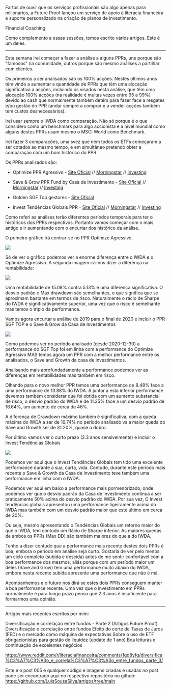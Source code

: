 Fartos de ouvir que os serviços profissionais são algo apenas para milionários, a Future Proof lançou um serviço de apoio à literacia financeira e suporte personalizado na criação de planos de investimento.

Financial Coaching

Como complemento a essas sessões, temos escrito vários artigos. Este é um deles.

------------------------------------------------------------------------------------------------------

Esta semana irei começar a fazer a análise a alguns PPRs, uns porque são "famosos" na comunidade, outros porque são mesmo análises a partilhar com clientes.

Os primeiros a ser analisados são os 100% acções. Nestes últimos anos têm vindo a aumentar a quantidade de PPRs que têm uma alocação significativa a acções, incluindo os visados nesta análise, que têm uma alocação 100% acções (na realidade é muitas vezes entre 95 a 99%) devido ao cash que normalmente também detêm para fazer face a resgates e/ou gestão do PPR (andar sempre a comprar e a vender acções também tem custos desnecessários).

Irei usar sempre o IWDA como comparação. Não só porque é o que considero como um benchmark para algo accionista e a nível mundial como alguns destes PPRs usam mesmo o MSCI World como Benchmark.

Irei fazer 3 comparações, uma svez que nem todos os ETFs começaram a ser cotados ao mesmo tempo, e em simultâneo pretendo obter a comparação com um bom histórico do PPR.

Os PPRs analisados são:

- Optimize PPR Agressivo - [Site Oficial](https://optimize.pt/ppr/agressivo/) // [Morningstar](https://www.morningstar.pt/pt/funds/snapshot/snapshot.aspx?id=F000011SD8) // [Investing](https://www.investing.com/funds/ptopzehm0017)

- Save & Grow PPR Fund by Casa de Investimento - [Site Oficial](https://www.casadeinvestimentos.pt/save-and-grow) // [Morningstar](https://www.morningstar.pt/pt/funds/snapshot/snapshot.aspx?id=F00001666G) // [Investing](https://www.investing.com/funds/ptcuubhm0004)

- Golden SGF Top gestores - [Site Oficial](https://goldensgf.pt/ppr/golden-sgf-top-gestores/)

- Invest Tendências Globais PPR - [Site Oficial](https://www.bancoinvest.pt/poupanca-e-investimento/investimento/invest-tendencias-globais) // [Morningstar](https://www.morningstar.pt/pt/funds/snapshot/snapshot.aspx?id=F00001E3BY) // [Investing](https://www.investing.com/funds/ptarmjhm0003)

Como referi as análises terão diferentes períodos temporais para ter o históricos dos PPRs respectivos. Portanto vamos começar com o mais antigo e ir aumentando com o encurtar dos histórico da análise.

O primeiro gráfico irá centrar-se no PPR Optimize Agressivo.

![](https://repository-all-things.s3.us-east-2.amazonaws.com/Artigos/005/IWDA_vs_PPR_1.png)

Só de ver o gráfico podemos ver a enorme diferença entre o IWDA e o Optimize Agressivo. A segunda imagem irá-nos dizer a diferença na rentabilidade:

![](https://repository-all-things.s3.us-east-2.amazonaws.com/Artigos/005/IWDA_vs_PPR_2.png)

Uma rentabilidade de 15.08% contra 5.13% é uma diferença significativa. O desvio padrão e Max drawdown são semelhantes, o que significa que se aproximam bastante em termos de risco. Naturalmente o rácio de Sharpe do IWDA é significativamente superior, uma vez que o risco é semelhante mas temos o triplo da performance.

Vamos agora encurtar a análise de 2019 para o final de 2020 e incluir o PPR SGF TOP e o Save & Grow da Casa de Investimentos

![](https://repository-all-things.s3.us-east-2.amazonaws.com/Artigos/005/IWDA_vs_PPR_3.png)

Como podemos ver no período analisado (desde 2020-12-30) a performance do SGF Top foi em linha com a performance do Optimize Agressivo MAS temos agora um PPR com a melhor performance entre os analisados, o Save and Growth da casa de investimentos.

Analisando mais aprofundadamente a performance podemos ver as diferenças em rentabilidades mas também em risco.

Olhando para o novo melhor PPR temos uma performance de 8.48% face a uma performance de 13.88% do IWDA. A juntar a esta inferior performance devemos também considerar que foi obtida com um aumento substancial de risco, o desvio padrão do IWDA é de 11.35% face a um desvio padrão de 16.64%, um aumento de cerca de 46%.

A diferença de Drawdown máximo também é significativa, com a queda máxima do IWDA a ser de 16.74% no período analisado vs a maior queda do Save and Growth ser de 31.20%, quase o dobro.

Por último vamos ver o curto prazo (2.3 anos sensivelmente) e incluir o Invest Tendências Globais

![](https://repository-all-things.s3.us-east-2.amazonaws.com/Artigos/005/IWDA_vs_PPR_4.png)

Podemos ver aqui que o Invest Tendências Globais tem tido uma excelente performance durante a sua, curta, vida. Contudo, durante este período mais recente o Save & Growth da Casa de Investimento teve também uma performance em linha com o IWDA.

Podemos ver aqui em baixo a performance mais pormenorizado, onde podemos ver que o desvio padrão da Casa de Investimento continua a ser praticamente 50% acima do desvio padrão do IWDA. Por sua vez, O Invest tendências globais apresentou uma performance ligeiramente acima do IWDA mas também com um desvio padrão maior que este último em cerca de 20%.

Ou seja, mesmo apresentando o Tendências Globais um retorno maior do que o IWDA, tem contudo um Rácio de Sharpe inferior. As maiores quedas de ambos os PPRs (Max DD) são também maiores do que a do IWDA.

Tenho a dizer contudo que a performance mais recente destes dois PPRs é boa, embora o período em análise seja curto. Gostaria de ver pelo menos um ciclo completo (subida e descida) antes de me sentir confortável com a boa performance dos mesmos, aliás porque com um período maior um deles (Save and Grow) tem uma performance muito abaixo do IWDA, embora nesta recente subida apresente uma performance que não é má.

Acompanhemos e o futuro nos dirá se estes dois PPRs conseguem manter a boa performance recente. Uma vez que o investimento em PPRs normalmente é para longo prazo penso que 2.3 anos é insuficiente para formarmos uma opinião.

------------------------------------------------------------------------------------------------------------

Artigos mais recentes escritos por mim:

Diversificação e correlação entre fundos - Parte 2 (Artigos Future Proof)
Diversificação e correlação entre fundos
Efeito do corte de Taxas de Juros (FED) e o mercado como máquina de expectativas
Sobre o uso de ETF obrigacionistas para gestão de liquidez (update de 1 ano)
Boa leituras e continuação de excelentes negócios

https://www.reddit.com/r/literaciafinanceira/comments/1gd8yfq/diversifica%C3%A7%C3%A3o_e_correla%C3%A7%C3%A3o_entre_fundos_parte_3/

Este é o post 005 e qualquer código e imagens criadas e usadas no post pode ser encontrado aqui no respectivo repositório no github: https://github.com/LuisSousaSilva/artigos/tree/main
